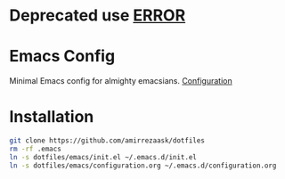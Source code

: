 # Deprecated use [ERROR](https://github.com/amirrezaask/ERROR)
# Emacs Config
Minimal Emacs config for almighty emacsians.
[Configuration](https://github.com/amirrezaask/dotfiles/blob/master/emacs/configuration.org)
# Installation
```bash 
git clone https://github.com/amirrezaask/dotfiles
rm -rf .emacs
ln -s dotfiles/emacs/init.el ~/.emacs.d/init.el
ln -s dotfiles/emacs/configuration.org ~/.emacs.d/configuration.org
```
